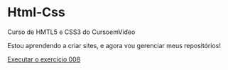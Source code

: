 # Html-Css
 Curso de HMTL5 e CSS3 do CursoemVideo

 Estou aprendendo a criar sites, e agora vou gerenciar meus repositórios!

<a href="https://j01c3.github.io/Html-Css/Exercicios/Ex008/index.html"> Executar o exercício 008</a>